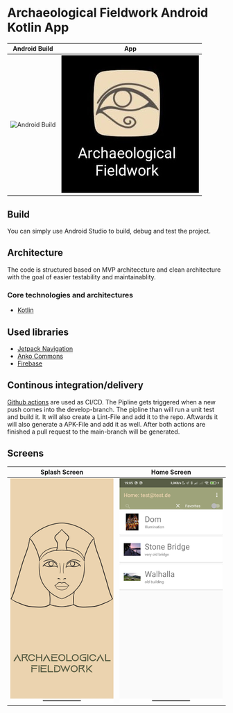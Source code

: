 # Archaeological Fieldwork Android Kotlin App

Android Build              |  App
:-------------------------:|:-------------------------:
![Android Build](https://github.com/Basler182/arch-fw-android/workflows/Android%20OPS/badge.svg)  |  ![](https://github.com/Basler182/arch-fw-android/blob/feat-screens/screens/screen_app_icon.jpg)


## Build

You can simply use Android Studio to build, debug and test the project.


## Architecture

The code is structured based on MVP architeccture and clean architecture with the goal of easier testability and maintainablity. 

### Core technologies and architectures
- [Kotlin](https://github.com/JetBrains/kotlin)

## Used libraries
- [Jetpack Navigation](https://developer.android.com/jetpack/)
- [Anko Commons](https://github.com/Kotlin/anko)
- [Firebase](https://github.com/firebase/)

## Continous integration/delivery

[Github actions](https://github.com/features/actions) are used as CI/CD. 
The Pipline gets triggered when a new push comes into the develop-branch. The pipline than will run a unit test and build it. It will also create a Lint-File and add it to the repo. Aftwards it will also generate a APK-File and add it as well. After both actions are finished a pull request to the main-branch will be generated. 

## Screens

Splash Screen              |  Home Screen
:-------------------------:|:-------------------------:
![](https://github.com/Basler182/arch-fw-android/blob/feat-screens/screens/screen_splash_page.jpg)  |  ![](https://github.com/Basler182/arch-fw-android/blob/feat-screens/screens/screen_home_page.jpg)
